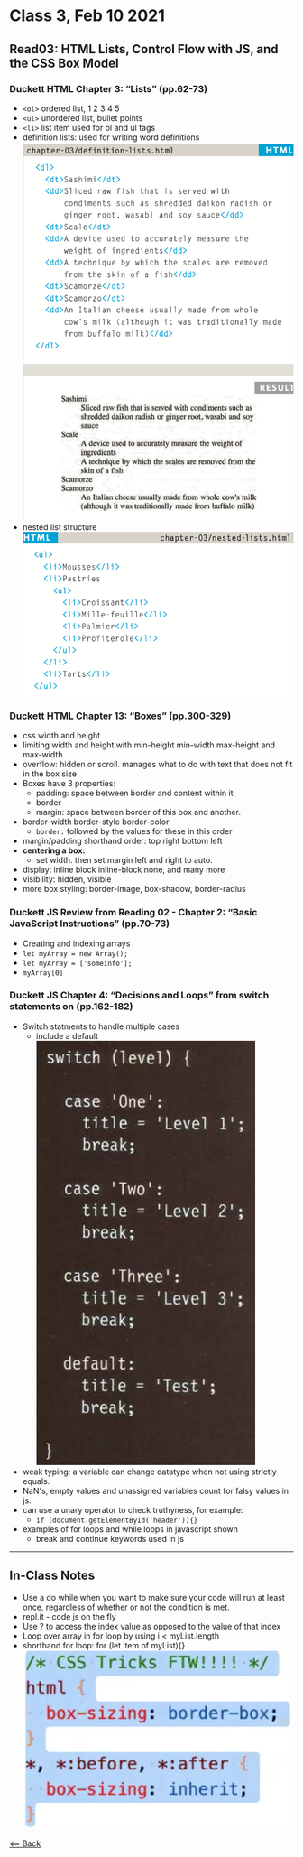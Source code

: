# Class 3, Feb 10 2021

## Read03: HTML Lists, Control Flow with JS, and the CSS Box Model

### Duckett HTML Chapter 3: “Lists” (pp.62-73)

- `<ol>` ordered list, 1 2 3 4 5
- `<ul>` unordered list, bullet points
- `<li>` list item used for ol and ul tags
- definition lists: used for writing word definitions
![definition-list](images/definition-list.png)
- nested list structure
![nested-list](images/nested-list.png)

### Duckett HTML Chapter 13: “Boxes” (pp.300-329)

- css width and height
- limiting width and height with min-height min-width max-height and max-width
- overflow: hidden or scroll. manages what to do with text that does not fit in the box size
- Boxes have 3 properties:
  - padding: space between border and content within it
  - border
  - margin: space between border of this box and another.
- border-width border-style border-color
  - `border:` followed by the values for these in this order
- margin/padding shorthand order: top right bottom left
- **centering a box:**
  - set width. then set margin left and right to auto.
- display: inline block inline-block none, and many more
- visibility: hidden, visible
- more box styling: border-image, box-shadow, border-radius

### Duckett JS Review from Reading 02 - Chapter 2: “Basic JavaScript Instructions” (pp.70-73)

- Creating and indexing arrays
- `let myArray = new Array();`
- `let myArray = ['someinfo'];`
- `myArray[0]`

### Duckett JS Chapter 4: “Decisions and Loops” from switch statements on (pp.162-182)

- Switch statments to handle multiple cases
  - include a default
![switch-statements](images/switch-statements.png)
- weak typing: a variable can change datatype when not using strictly equals.
- NaN's, empty values and unassigned variables count for falsy values in js.
- can use a unary operator to check truthyness, for example:
  - `if (document.getElementById('header')){}`
- examples of for loops and while loops in javascript shown
  - break and continue keywords used in js

---

## In-Class Notes

- Use a do while when you want to make sure your code will run at least once, regardless of whether or not the condition is met.
- repl.it - code js on the fly
- Use ? to access the index value as opposed to the value of that index
- Loop over array in for loop by using i < myList.length
- shorthand for loop: for (let item of myList){}
![css-box-sizing](images/css-box-sizing.png)

[<== Back](/README.md)
